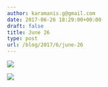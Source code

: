 ```yaml
---
author: karamanis.g@gmail.com
date: 2017-06-26 18:29:00+00:00
draft: false
title: June 26
type: post
url: /blog/2017/6/june-26
---
```




  
   ![](/images/2017-06-26-20176june-26/IMG_1487.jpg)

  

  
   ![](/images/2017-06-26-20176june-26/IMG_1488.jpg)

  


